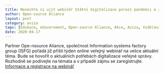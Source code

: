 ```yaml
---
title: Nenechte si ujít webinář Státní digitalizace porazí pandemii a zabrání chaosu
author: Open-source Aliance
layout: post
category: aviza
tags: [Edukace, eGovernment, Open-source Aliance, Akce, Avíza, Vzdělávání, Přednášky, Mimořádné události]
date: 2020-04-17
---
```


Partner Ope-nsource Aliance, společnost Information systems factory group (ISFG) pořádá již příští týden online veřejný webinář na velice aktuální téma. Bude se hovořit o aktuálních potřebách digitalizace veřejné správy. Rozhodně se podívejte na témata a v případě zájmu se zaregistrujte. [Informace a registrace na webinář](https://www.isfgroup.cz/cz/webinar/)
